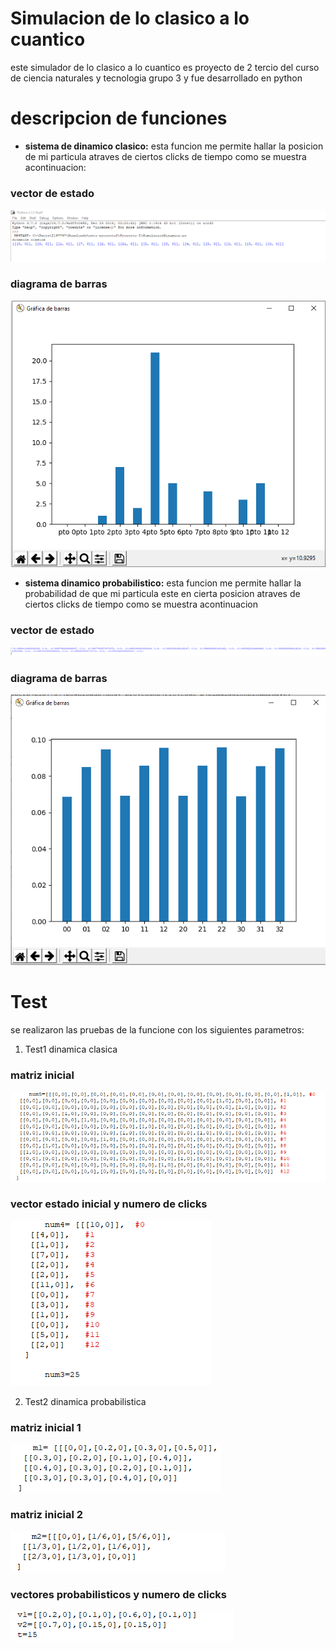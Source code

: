 # Simulacion de lo clasico a lo cuantico
este simulador de lo clasico a lo cuantico es proyecto de 2 tercio del curso de ciencia naturales  y tecnologia grupo 3 y fue desarrollado en python
# descripcion de funciones
+ **sistema de dinamico clasico:** esta funcion me permite hallar la posicion de mi particula atraves de ciertos clicks de tiempo como se 
muestra acontinuacion:

### vector de estado
![imgen1](https://github.com/fernando-b15/Cnyt-lab1/blob/master/1.PNG)

### diagrama de barras
![imgen2](https://github.com/fernando-b15/Cnyt-lab1/blob/master/2.PNG)

+ **sistema dinamico probabilistico:** esta funcion me permite hallar la probabilidad de que mi particula este en cierta posicion atraves de ciertos clicks de tiempo como se muestra acontinuacion

### vector de estado
![imgen3](https://github.com/fernando-b15/Cnyt-lab1/blob/master/3.PNG)

### diagrama de barras
![imgen4](https://github.com/fernando-b15/Cnyt-lab1/blob/master/4.PNG)
# Test
se realizaron las pruebas de la funcione con los siguientes parametros:
1. Test1 dinamica clasica

### matriz inicial

![imgen5](https://github.com/fernando-b15/Cnyt-lab1/blob/master/11.PNG)

### vector estado inicial y numero de clicks

![imgen6](https://github.com/fernando-b15/Cnyt-lab1/blob/master/12.PNG)

2. Test2 dinamica probabilistica

### matriz inicial 1

![imgen7](https://github.com/fernando-b15/Cnyt-lab1/blob/master/14.PNG)

### matriz inicial 2

![imgen8](https://github.com/fernando-b15/Cnyt-lab1/blob/master/15.PNG)

### vectores probabilisticos y numero de clicks

![imgen9](https://github.com/fernando-b15/Cnyt-lab1/blob/master/16.PNG)
